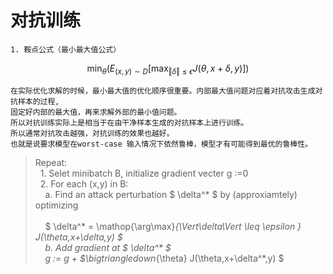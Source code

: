 # 对抗训练
    1. 鞍点公式（最小最大值公式）
    
   $$\min_{\theta} \left(E_{(x,y)\sim D} \left[\max_{\Vert\delta\Vert \leq \epsilon } J(\theta,x+\delta,y) \right] \right)$$
    
    在实际优化求解的时候，最小最大值的优化顺序很重要。内部最大值问题对应着对抗攻击生成对抗样本的过程,
    固定好内部的最大值，再来求解外部的最小值问题。
    所以对抗训练实际上是相当于在由干净样本生成的对抗样本上进行训练。
    所以通常对抗攻击越强，对抗训练的效果也越好。
    也就是说要求模型在worst-case 输入情况下依然鲁棒，模型才有可能得到最优的鲁棒性。
  > Repeat:<br>
     &nbsp; 1. Selet minibatch B, initialize gradient vecter g :=0 <br>
     &nbsp; 2. For each (x,y) in B: <br>
       &nbsp; &nbsp;    a. Find an attack perturbation $ \delta^* $ by (approxiamtely) optimizing <br>  
       &nbsp; &nbsp;    $ \delta^* = \mathop{\arg\max}_{\Vert\delta\Vert \leq \epsilon } J(\theta,x+\delta,y) $ <br>
       &nbsp; &nbsp;    b. Add gradient at $ \delta^* $ <br>
       &nbsp; &nbsp;     g := g +  $\bigtriangledown_{\theta} J(\theta,x+\delta^*,y) $ <br>
   
  

  
  

